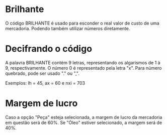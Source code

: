 # Brilhante
O código BRILHANTE é usado para esconder o real valor de custo de uma mercadoria. Podendo também utilizar números diretamente.
# Decifrando o código
A palavra BRILHANTE contém 9 letras, representando os algarismos de 1 à 9, respectivamente. O número 0 é representado pela letra "x". Para número quebrado, pode ser usado "." ou ",".

Exemplos: lh = 45, ax = 60 e nxi = 703
# Margem de lucro
Caso a opção "Peça" esteja selecionada, a margem de lucro da mercadoria em questão será de 60%. Se "Óleo" estiver selecionado, a margem será de 40%.
